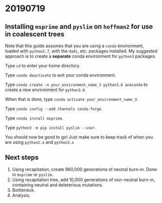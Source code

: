 # 20190719

## Installing `msprime` and `pyslim` on `hoffman2` for use in coalescent trees

Note that this guide assumes that you are using a `conda` environment, loaded with `python2.7`, with the `dadi`, etc. packages installed. My suggested approach is to create a **separate** conda environment for `python3` packages.

Type `cd` to enter your home directory.

Type `conda deactivate` to exit your conda environment.

Type `conda create -n your_environment_name_3 python3.6 anaconda` to create a new environment for `python3.6`.

When that is done, type `conda activate your_environment_name_3`.

Type `conda config --add channels conda-forge`.

Type `conda install msprime`.

Type `python3 -m pip install pyslim --user`.

You should now be good to go! Just make sure to keep track of when you are using `python2.x` and `python3.x`

## Next steps
1.  Using recapitation, create 960,000 generations of neutral burn-in. Done in `msprime` or `pyslim`.
2.  Using recapitation tree, add 10,000 generations of non-neutral burn-in, containing neutral and deleterious mutations.
3.  Bottleneck.
4.  Analysis.
